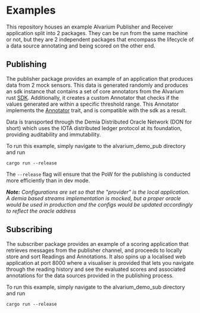 # Examples

This repository houses an example Alvarium Publisher and Receiver application split into 2 packages.
They can be run from the same machine or not, but they are 2 independent packages that encompass 
the lifecycle of a data source annotating and being scored on the other end. 

## Publishing
The publisher package provides an example of an application that produces data from 2 mock sensors. 
This data is generated randomly and produces an sdk instance that contains a set of core annotators 
from the Alvarium rust [SDK](https://github.com/project-alvarium/alvarium-sdk-rust). Additionally, it creates 
a custom Annotator that checks if the values generated are within a specific threshold range. This 
Annotator implements the [Annotator](https://github.com/project-alvarium/alvarium-annotator/blob/main/src/annotator.rs#L3)
trait, and is compatible with the sdk as a result. 

Data is transported through the Demia Distributed Oracle Network (DON for short) which uses the IOTA 
distributed ledger protocol at its foundation, providing auditability and immutability. 

To run this example, simply navigate to the alvarium_demo_pub directory and run 
``` 
cargo run --release 
```

The `--release` flag will ensure that the PoW for the publishing is conducted more efficiently than in dev mode. 

_**Note:**_ _*Configurations are set so that the "provider" is the local application. A demia based streams
implementation is mocked, but a proper oracle would be used in production and the configs would be updated 
accordingly to reflect the oracle address*_

## Subscribing
The subscriber package provides an example of a scoring application that retrieves messages from the publisher
channel, and proceeds to locally store and sort Readings and Annotations. It also spins up a localised web 
application at port 8000 where a visualiser is provided that lets you navigate through the reading history and 
see the evaluated scores and associated annotations for the data sources provided in the publishing process.

To run this example, simply navigate to the alvarium_demo_sub directory and run
``` 
cargo run --release 
```